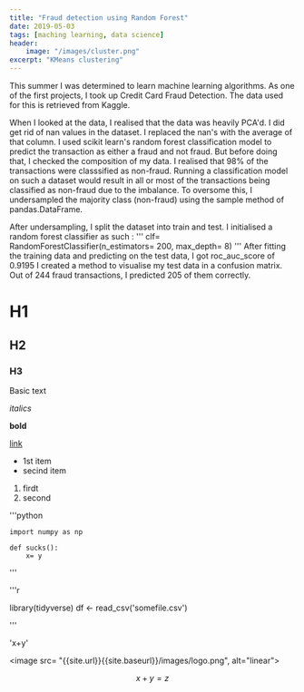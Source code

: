 ```yaml
---
title: "Fraud detection using Random Forest"
date: 2019-05-03
tags: [maching learning, data science]
header: 
    image: "/images/cluster.png"
excerpt: "KMeans clustering"
---
```


This summer I was determined to learn machine learning algorithms. As one of the first projects, I took up Credit Card Fraud Detection.
The data used for this is retrieved from Kaggle.

When I looked at the data, I realised that the data was heavily PCA'd. I did get rid of nan values in the dataset. I replaced the nan's with the average of that column.
I used scikit learn's random forest classification model to predict the transaction as either a fraud and not fraud. But before doing that, I checked the composition of my data.
I realised that 98% of the transactions were classsified as non-fraud. Running a classification model on such a dataset would result in all or most of the transactions being classified as non-fraud due to the imbalance.
To oversome this, I undersampled the majority class (non-fraud) using the sample method of pandas.DataFrame.

After undersampling, I split the dataset into train and test. I initialised a random forest classifier  as such : 
'''
    clf= RandomForestClassifier(n_estimators= 200, max_depth= 8)
'''
After fitting the training data and predicting on the test data, I got roc_auc_score of 0.9195
I created a method to visualise my test data in a confusion matrix. Out of 244 fraud transactions, I predicted 205 of them correctly.

# H1

## H2

### H3

Basic text

*italics*

**bold**

[link](hyperlink)

* 1st item
* secind item

1. firdt
2. second

'''python

    import numpy as np

    def sucks():
        x= y
'''

'''r

library(tidyverse)
df <- read_csv('somefile.csv')

'''

'x+y'

<image src= "{{site.url}}{{site.baseurl}}/images/logo.png", alt="linear">

$$x+y=z$$
